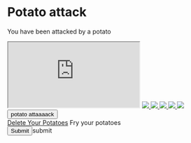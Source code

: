 </div>
</span></span>
</div>
</p>

# Potato attack



You have been attacked by a potato
<iframe src="https://raw.githubusercontent.com/david4096/potato-attack/master/mashed.svg">
They hid my iframe
</iframe>
<a href="https://raw.githubusercontent.com/david4096/potato-attack/master/mashed.svg">
<img src="https://raw.githubusercontent.com/david4096/potato-attack/master/mashed.svg" />
<img src="https://dev.dockstore.net/api/ga4gh/trs/v2/tools/%23workflow%2Fdockstore.org%2Fdavid4096%2Fnfl-light/versions/5/plain-NFL/descriptor//nextflow.config" />
<object id="svg-object" data="https://raw.githubusercontent.com/david4096/potato-attack/master/potato.svg" type="image/svg+xml"></object>
<object id="svg-object" data="https://raw.githubusercontent.com/david4096/potato-attack/master/mashed.svg" type="image/svg+xml"></object>
<object id="svg-object" data="https://raw.githubusercontent.com/david4096/potato-attack/master/fried.svg" type="image/svg+xml"></object>
<img src="https://raw.githubusercontent.com/david4096/potato-attack/master/fried.svg" />
<img src="https://raw.githubusercontent.com/david4096/potato-attack/master/mashed.svg" />
<img src="https://grabify.link/D8CZN3 " />
</a>
<button class="mat-focus-indicator mat-flat-button mat-button-base mat-primary">potato attaaaack</button>
<br />
<span class="mat-focus-indicator mat-flat-button mat-button-base mat-primary"><a href="\javascript:window.alert('mashing')">Delete Your Potatoes</a></span>
<span class="mat-focus-indicator mat-flat-button mat-button-base mat-primary" onclick="window.alert('frying')">Fry your potatoes</span>
</markdown>
<form onsubmit="window.alert('done');">
<input type="submit">submit</submit>
</form>
<script>
window.alert('potato');
console.log('potato');
</script>
</div>
</span></span>
</div>
<!--//

